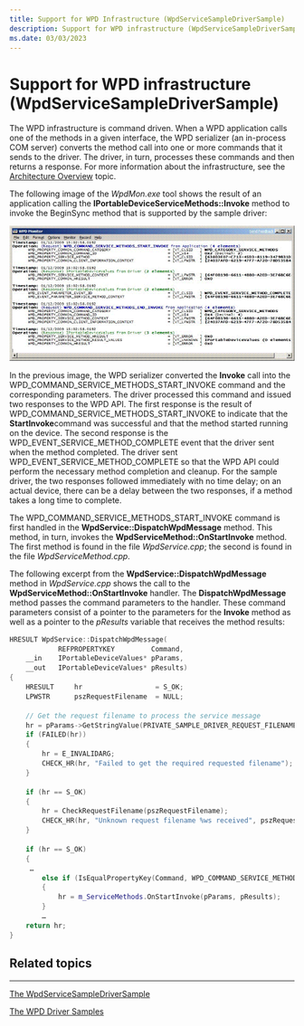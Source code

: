 ```yaml
---
title: Support for WPD Infrastructure (WpdServiceSampleDriverSample)
description: Support for WPD infrastructure (WpdServiceSampleDriverSample)
ms.date: 03/03/2023
---
```


# Support for WPD infrastructure (WpdServiceSampleDriverSample)


The WPD infrastructure is command driven. When a WPD application calls one of the methods in a given interface, the WPD serializer (an in-process COM server) converts the method call into one or more commands that it sends to the driver. The driver, in turn, processes these commands and then returns a response. For more information about the infrastructure, see the [Architecture Overview](architecture-overview.md) topic.

The following image of the *WpdMon.exe* tool shows the result of an application calling the **IPortableDeviceServiceMethods::Invoke** method to invoke the BeginSync method that is supported by the sample driver:

![the wpd monitor.](images/iportabledeviceservicemethods_invoke_method_wpdmon.png)

In the previous image, the WPD serializer converted the **Invoke** call into the WPD\_COMMAND\_SERVICE\_METHODS\_START\_INVOKE command and the corresponding parameters. The driver processed this command and issued two responses to the WPD API. The first response is the result of WPD\_COMMAND\_SERVICE\_METHODS\_START\_INVOKE to indicate that the **StartInvoke**command was successful and that the method started running on the device. The second response is the WPD\_EVENT\_SERVICE\_METHOD\_COMPLETE event that the driver sent when the method completed. The driver sent WPD\_EVENT\_SERVICE\_METHOD\_COMPLETE so that the WPD API could perform the necessary method completion and cleanup. For the sample driver, the two responses followed immediately with no time delay; on an actual device, there can be a delay between the two responses, if a method takes a long time to complete.

The WPD\_COMMAND\_SERVICE\_METHODS\_START\_INVOKE command is first handled in the **WpdService::DispatchWpdMessage** method. This method, in turn, invokes the **WpdServiceMethod::OnStartInvoke** method. The first method is found in the file *WpdService.cpp*; the second is found in the file *WpdServiceMethod.cpp*.

The following excerpt from the **WpdService::DispatchWpdMessage** method in *WpdService.cpp* shows the call to the **WpdServiceMethod::OnStartInvoke** handler. The **DispatchWpdMessage** method passes the command parameters to the handler. These command parameters consist of a pointer to the parameters for the **Invoke** method as well as a pointer to the *pResults* variable that receives the method results:

```cpp
HRESULT WpdService::DispatchWpdMessage(
            REFPROPERTYKEY         Command,
    __in    IPortableDeviceValues* pParams,
    __out   IPortableDeviceValues* pResults)
{
    HRESULT     hr                  = S_OK;
    LPWSTR      pszRequestFilename  = NULL;

    // Get the request filename to process the service message
    hr = pParams->GetStringValue(PRIVATE_SAMPLE_DRIVER_REQUEST_FILENAME, &pszRequestFilename);
    if (FAILED(hr))
    {
        hr = E_INVALIDARG;
        CHECK_HR(hr, "Failed to get the required requested filename");
    }

    if (hr == S_OK)
    {    
        hr = CheckRequestFilename(pszRequestFilename);
        CHECK_HR(hr, "Unknown request filename %ws received", pszRequestFilename);
    }

    if (hr == S_OK)
    {
     …
        else if (IsEqualPropertyKey(Command, WPD_COMMAND_SERVICE_METHODS_START_INVOKE))
        {
            hr = m_ServiceMethods.OnStartInvoke(pParams, pResults);
        }
        …
    return hr;
}
```

## <span id="related_topics"></span>Related topics


****
[The WpdServiceSampleDriverSample](the-wpdservicesampledriver-sample.md)

[The WPD Driver Samples](the-wpd-driver-samples.md)

 

 





